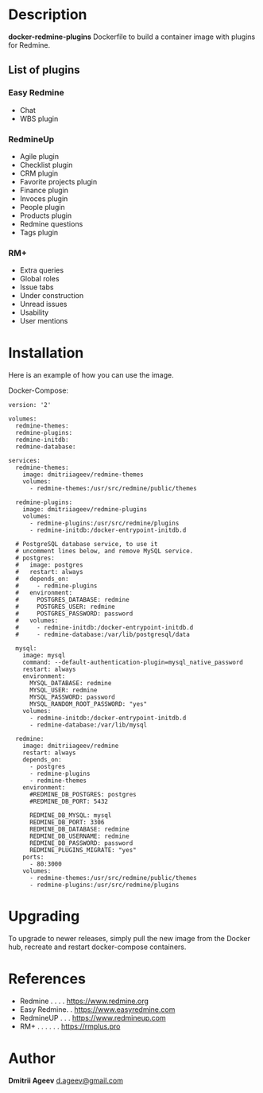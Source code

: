 # Description

**docker-redmine-plugins** Dockerfile to build a container image with plugins for Redmine.

## List of plugins

### Easy Redmine

 * Chat
 * WBS plugin

### RedmineUp

 * Agile plugin
 * Checklist plugin
 * CRM plugin
 * Favorite projects plugin
 * Finance plugin
 * Invoces plugin
 * People plugin
 * Products plugin
 * Redmine questions
 * Tags plugin

### RM+

 * Extra queries
 * Global roles
 * Issue tabs
 * Under construction
 * Unread issues
 * Usability
 * User mentions


# Installation

Here is an example of how you can use the image.

Docker-Compose:
```
version: '2'

volumes:
  redmine-themes:
  redmine-plugins:
  redmine-initdb:
  redmine-database:

services:
  redmine-themes:
    image: dmitriiageev/redmine-themes
    volumes:
      - redmine-themes:/usr/src/redmine/public/themes

  redmine-plugins:
    image: dmitriiageev/redmine-plugins
    volumes:
      - redmine-plugins:/usr/src/redmine/plugins
      - redmine-initdb:/docker-entrypoint-initdb.d

  # PostgreSQL database service, to use it
  # uncomment lines below, and remove MySQL service.
  # postgres:
  #   image: postgres
  #   restart: always
  #   depends_on:
  #     - redmine-plugins
  #   environment:
  #     POSTGRES_DATABASE: redmine
  #     POSTGRES_USER: redmine
  #     POSTGRES_PASSWORD: password
  #   volumes:
  #     - redmine-initdb:/docker-entrypoint-initdb.d
  #     - redmine-database:/var/lib/postgresql/data

  mysql:
    image: mysql
    command: --default-authentication-plugin=mysql_native_password
    restart: always
    environment:
      MYSQL_DATABASE: redmine
      MYSQL_USER: redmine
      MYSQL_PASSWORD: password
      MYSQL_RANDOM_ROOT_PASSWORD: "yes"
    volumes:
      - redmine-initdb:/docker-entrypoint-initdb.d
      - redmine-database:/var/lib/mysql

  redmine:
    image: dmitriiageev/redmine
    restart: always
    depends_on:
      - postgres
      - redmine-plugins
      - redmine-themes
    environment:
      #REDMINE_DB_POSTGRES: postgres
      #REDMINE_DB_PORT: 5432

      REDMINE_DB_MYSQL: mysql
      REDMINE_DB_PORT: 3306
      REDMINE_DB_DATABASE: redmine
      REDMINE_DB_USERNAME: redmine
      REDMINE_DB_PASSWORD: password
      REDMINE_PLUGINS_MIGRATE: "yes"
    ports:
      - 80:3000
    volumes:
      - redmine-themes:/usr/src/redmine/public/themes
      - redmine-plugins:/usr/src/redmine/plugins
```

# Upgrading

To upgrade to newer releases, simply pull the new image from the Docker hub, recreate and restart docker-compose containers.


# References

 * Redmine . . . . https://www.redmine.org
 * Easy Redmine. . https://www.easyredmine.com
 * RedmineUP . . . https://www.redmineup.com
 * RM+ . . . . . . https://rmplus.pro

# Author

 **Dmitrii Ageev** <d.ageev@gmail.com>

